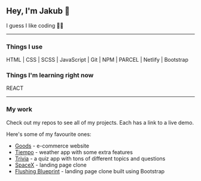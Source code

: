 ## Hey, I'm Jakub 🤙

I guess I like coding 🤷‍♂️

---

### Things I use

HTML | CSS | SCSS | JavaScript | Git | NPM | PARCEL | Netlify | Bootstrap

### Things I'm learning right now

REACT

---

### My work

Check out my repos to see all of my projects. Each has a link to a live demo.

Here's some of my favourite ones:

<ul>
  <li>
    <a href="https://github.com/825kuba/e-commerce">Goods</a>
    - e-commerce website
  </li>
  <li>
    <a href="https://github.com/825kuba/Tiempo-weather-app">Tiempo</a>
    - weather app with some extra features
  </li>
   <li>
    <a href="https://github.com/825kuba/quiz-app">Trivia</a>
    - a quiz app with tons of different topics and questions
  </li>
  <li>
    <a href="https://github.com/825kuba/spaceX-clone">SpaceX</a>
    - landing page clone
  </li>
  <li>
    <a href="https://github.com/825kuba/flushing-clone">Flushing Blueprint</a>
    - landing page clone built using Bootstrap
  </li>
</ul
